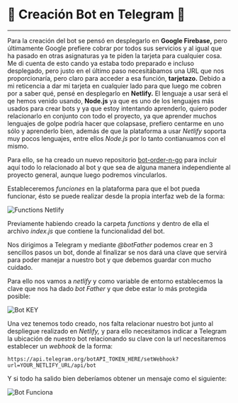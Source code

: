 

# :satellite: Creación Bot en Telegram :satellite:

---

Para la creación del bot se pensó en desplegarlo en **Google Firebase,** pero últimamente Google prefiere cobrar por todos sus servicios y al igual que ha pasado en otras asignaturas ya te piden la tarjeta para cualquier cosa. Me di cuenta de esto cando ya estaba todo preparado e incluso desplegado, pero justo en el último paso necesitábamos una URL que nos proporcionaría, pero claro para acceder a esa función, **tarjetazo.** Debido a mi reticencia a dar mi tarjeta en cualquier lado para que luego me cobren por a saber qué, pensé en desplegarlo en **Netlify.** El lenguaje a usar será el qe hemos venido usando, **Node.js** ya que es uno de los lenguajes más usados para crear bots y ya que estoy intentando aprenderlo, quiero poder relacionarlo en conjunto con todo el proyecto, ya que aprender muchos lenguajes de golpe podría hacer que colapsase, prefiero centarme en uno sólo y aprenderlo bien, además de que la plataforma a usar *Netlify* soporta muy pocos lenguajes, entre ellos *Node.js* por lo tanto contianuamos con el mismo.

Para ello, se ha creado un nuevo repositorio [bot-order-n-go](https://github.com/LCinder/bot-Order-n-Go) para incluir aquí todo lo relacionado al bot y que sea de alguna manera independiente al proyecto general, aunque luego podremos vincularlos.

Estableceremos *funciones* en la plataforma para que el bot pueda funcionar, ésto se puede realizar desde la propia interfaz web de la forma:

![Functions Netlify](https://github.com/LCinder/Order-n-Go/blob/master/docs/img/functionsNetlify.PNG)

Previamente habiendo creado la carpeta *functions* y dentro de ella el archivo *index.js* que contiene la funcionalidad del bot.


Nos dirigimos a Telegram y mediante *@botFather* podemos crear en 3 sencillos pasos un bot, donde al finalizar  se nos dará una clave que servirá para poder manejar a nuestro bot y que debemos guardar con mucho cuidado.

Para ello nos vamos a *netlify* y como variable de entorno establecemos la clave que nos ha dado *bot Father* y que debe estar lo más protegida posible:

![Bot KEY](https://github.com/LCinder/Order-n-Go/blob/master/docs/img/netlifyENVVariable.PNG)

Una vez tenemos todo creado, nos falta relacionar nuestro bot junto al despliegue realizado en *Netlify,* y para ello necesitamos indicar a Telegram la ubicación de nuestro bot relacionando su clave con la url necesitaremos establecer un *webhook* de la forma:

`https://api.telegram.org/botAPI_TOKEN_HERE/setWebhook?url=YOUR_NETLIFY_URL/api/bot`


Y si todo ha salido bien deberíamos obtener un mensaje como el siguiente:



![Bot Funciona](https://github.com/LCinder/Order-n-Go/blob/master/docs/img/botFunciona.PNG)
